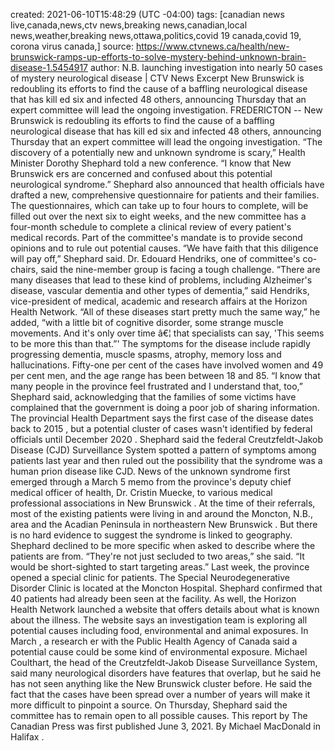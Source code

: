 created: 2021-06-10T15:48:29 (UTC -04:00)
tags: [canadian news live,canada,news,ctv news,breaking news,canadian,local news,weather,breaking news,ottawa,politics,covid 19 canada,covid 19, corona virus  canada,]
source: https://www.ctvnews.ca/health/new-brunswick-ramps-up-efforts-to-solve-mystery-behind-unknown-brain-disease-1.5454917
author:
N.B. launching investigation into nearly 50 cases of mystery neurological disease | CTV  News
Excerpt
 New Brunswick  is redoubling its efforts to find the cause of a baffling neurological disease that has  kill ed six and infected 48 others, announcing Thursday that an expert committee will lead the ongoing investigation.
FREDERICTON --  New Brunswick  is redoubling its efforts to find the cause of a baffling neurological disease that has  kill ed six and infected 48 others, announcing Thursday that an expert committee will lead the ongoing investigation.
“The discovery of a potentially new and unknown syndrome is scary,” Health Minister Dorothy Shephard told a new conference. “I know that  New Brunswick ers are concerned and confused about this potential neurological syndrome.”
Shephard also announced that health officials have drafted a new, comprehensive questionnaire for patients and their families. The questionnaires, which can take up to four hours to complete, will be filled out over the next six to eight weeks, and the new committee has a four-month schedule to complete a clinical review of every patient's medical records.
Part of the committee's mandate is to provide second opinions and to rule out potential causes.
“We have faith that this diligence will pay off,” Shephard said.
Dr. Edouard Hendriks, one of committee's co-chairs, said the nine-member group is facing a tough challenge. “There are many diseases that lead to these kind of problems, including Alzheimer's disease, vascular dementia and other types of dementia,” said Hendriks, vice-president of medical, academic and  research  affairs at the Horizon Health Network.
“All of these diseases start pretty much the same way,” he added, “with a little bit of cognitive disorder, some strange muscle movements. And it's only over time â€¦ that specialists can say, 'This seems to be more this than that.”'
The symptoms for the disease include rapidly progressing dementia, muscle spasms, atrophy, memory loss and hallucinations. Fifty-one per cent of the cases have involved women and 49 per cent men, and the age range has been between 18 and 85.
“I know that many people in the province feel frustrated and I understand that, too,” Shephard said, acknowledging that the families of some victims have complained that the  government  is doing a poor job of sharing information.
The provincial Health Department says the first case of the disease dates back to  2015 , but a potential cluster of cases wasn't identified by federal officials until  December   2020 .
Shephard said the federal Creutzfeldt-Jakob  Disease  (CJD) Surveillance System spotted a pattern of symptoms among patients last year and then ruled out the possibility that the syndrome was a human prion disease like CJD.
 News  of the unknown syndrome first emerged through a  March  5 memo from the province's deputy chief medical officer of health, Dr. Cristin Muecke, to various medical professional associations in  New Brunswick .
At the time of their referrals, most of the existing patients were living in and around the Moncton, N.B., area and the Acadian Peninsula in northeastern  New Brunswick . But there is no hard evidence to suggest the syndrome is linked to geography.
Shephard declined to be more specific when asked to describe where the patients are from. “They're not just secluded to two areas,” she said. “It would be short-sighted to start targeting areas.”
Last week, the province opened a special clinic for patients. The Special Neurodegenerative Disorder Clinic is located at the Moncton Hospital. Shephard confirmed that 40 patients had already been seen at the facility.
As well, the Horizon Health Network launched a website that offers details about what is known about the illness. The website says an investigation team is exploring all potential causes including food, environmental and animal exposures.
In  March , a  research er with the  Public Health  Agency of Canada said a potential cause could be some kind of environmental exposure.
Michael Coulthart, the head of the Creutzfeldt-Jakob  Disease  Surveillance System, said many neurological disorders have features that overlap, but he said he has not seen anything like the  New Brunswick  cluster before.
He said the fact that the cases have been spread over a number of years will make it more difficult to pinpoint a source.
On Thursday, Shephard said the committee has to remain open to all possible causes.
This report by The  Canadian  Press was first published  June  3, 2021.
By Michael MacDonald in  Halifax .
